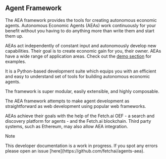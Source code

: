 ## Agent Framework

The AEA framework provides the tools for creating autonomous economic agents. Autonomous Economic Agents (AEAs) work continuously for your benefit without you having to do anything more than write them and start them up.

AEAs act independently of constant input and autonomously develop new capabilities. Their goal is to create economic gain for you, their owner. AEAs have a wide range of application areas. Check out the <a href="/aea/gym-plugin/" target=_blank>demo section</a> for examples.

It is a Python-based development suite which equips you with an efficient and easy to understand set of tools for building autonomous economic agents.

The framework is super modular, easily extensible, and highly composable.

The AEA framework attempts to make agent development as straightforward as web development using popular web frameworks.

AEAs achieve their goals with the help of the Fetch.ai OEF - a search and discovery platform for agents - and the Fetch.ai blockchain. Third party systems, such as Ethereum, may also allow AEA integration.

<div class="admonition note">
  <p class="admonition-title">Note</p>
  <p>This developer documentation is a work in progress. If you spot any errors please open an issue [here](https://github.com/fetchai/agents-aea).</p>
</div>

<br />
